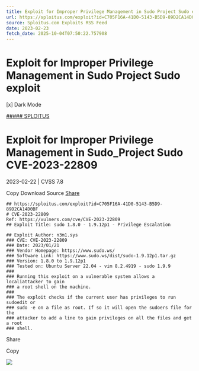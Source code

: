 ```yaml
---
title: Exploit for Improper Privilege Management in Sudo Project Sudo exploit
url: https://sploitus.com/exploit?id=C705F16A-41D0-5143-B5D9-89D2CA14D0BF&utm_source=rss&utm_medium=rss
source: Sploitus.com Exploits RSS Feed
date: 2023-02-23
fetch_date: 2025-10-04T07:50:22.757908
---
```


# Exploit for Improper Privilege Management in Sudo Project Sudo exploit

[x]
Dark Mode

[##### SPLOITUS](/)

# Exploit for Improper Privilege Management in Sudo\_Project Sudo CVE-2023-22809

2023-02-22 | CVSS 7.8

Copy
Download
Source
[Share](#share-url)

```
## https://sploitus.com/exploit?id=C705F16A-41D0-5143-B5D9-89D2CA14D0BF
# CVE-2023-22809
Ref: https://vulners.com/cve/CVE-2023-22809
## Exploit Title: sudo 1.8.0 - 1.9.12p1 - Privilege Escalation

## Exploit Author: n3m1.sys
### CVE: CVE-2023-22809
### Date: 2023/01/21
### Vendor Homepage: https://www.sudo.ws/
### Software Link: https://www.sudo.ws/dist/sudo-1.9.12p1.tar.gz
### Version: 1.8.0 to 1.9.12p1
### Tested on: Ubuntu Server 22.04 - vim 8.2.4919 - sudo 1.9.9
###
### Running this exploit on a vulnerable system allows a localiattacker to gain
### a root shell on the machine.
###
### The exploit checks if the current user has privileges to run sudoedit or
### sudo -e on a file as root. If so it will open the sudoers file for the
### attacker to add a line to gain privileges on all the files and get a root
### shell.
```

Share

Copy

![](https://mc.yandex.ru/watch/54912310)